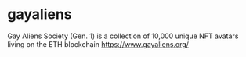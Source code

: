 # gayaliens
Gay Aliens Society (Gen. 1) is a collection of 10,000 unique NFT avatars living on the ETH blockchain 
https://www.gayaliens.org/
